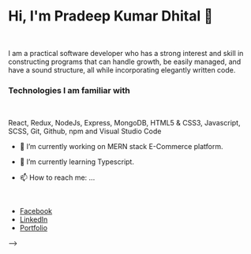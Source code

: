 <h1>Hi, I'm Pradeep Kumar Dhital 👋</h1>
<br/>
<p>I am a practical software developer who has a strong interest and skill in constructing programs that can handle growth, be easily managed, and have a sound structure, all while incorporating elegantly written code.</p>

<h3>Technologies I am familiar with</h3>
<br/>
<p>React, Redux, NodeJs, Express, MongoDB, HTML5 & CSS3, Javascript, SCSS, Git, Github, npm and Visual Studio Code</P>



- 🔭 I’m currently working on MERN stack E-Commerce platform.
- 🌱 I’m currently learning Typescript.


- 📫 How to reach me: ...
<br/>
<ul>
  <li><a href="https://www.facebook.com/pk.dheetaal" target="_blank">Facebook</a></li>
    <li><a href="https://www.linkedin.com/in/pradeepkumardhital/" target="_blank">LinkedIn</a></li>
<li><a href="https://www.pradeepdhital.com/" target="_blank">Portfolio</a></li>
  
</ul>

-->

